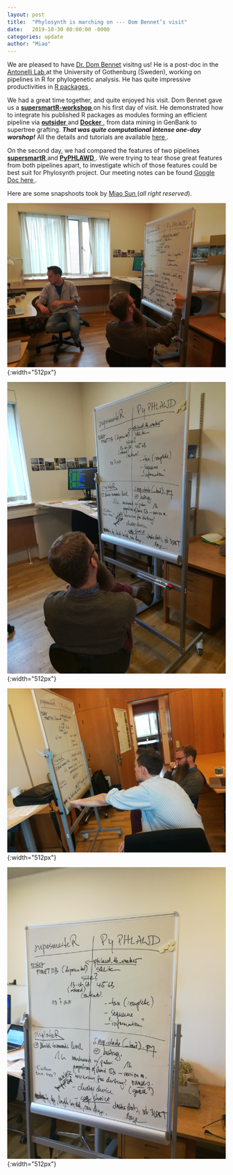 ```yaml
---
layout: post
title:  "Phylosynth is marching on --- Dom Bennet’s visit"
date:   2019-10-30 00:00:00 -0000
categories: update
author: "Miao"
---
```


We are pleased to have <a href="https://github.com/DomBennett"> Dr. Dom Bennet</a> visitng us! He is a post-doc in the <a href="http://antonelli-lab.net/"> Antonelli Lab </a> at the University of Gothenburg (Sweden), working on pipelines in R for phylogenetic analysis. He has quite impressive productivities in <a href="https://www.dominicjbennett.com/#software"> R packages </a>.  

We had a great time together, and quite enjoyed his visit. Dom Bennet gave us a <a href="https://github.com/AntonelliLab/supersmartR-workshop"> **supersmartR-workshop** </a> on his first day of visit. He demonstrated how to integrate his published R packages as modules forming an efficient pipeline via <a href="https://github.com/AntonelliLab/outsider"> **outsider** </a> and <a href="https://www.docker.com/"> **Docker** </a>, from data mining in GenBank to supertree grafting. **_That was quite computational intense one-day worshop!_** All the details and tutorials are available <a href="https://github.com/AntonelliLab/supersmartR-workshop"> here </a>.  

On the second day, we had compared the features of two pipelines <a href="https://github.com/AntonelliLab/supersmartR"> **supersmartR** </a> and <a href="https://github.com/FePhyFoFum/PyPHLAWD"> **PyPHLAWD** </a>. We were trying to tear those great features from both pipelines apart, to investigate which of those features could be best suit for Phylosynth project. Our meeting notes can be found <a href="https://docs.google.com/document/d/1sJHEyHHmsQxjFUxUw1kbeLIPoh--IXDjD49QWa0Sdlg/edit"> Google Doc here </a>.  

Here are some snapshoots took by <a href="https://www.sunmiao.name/"> Miao Sun </a> (_all right reserved_).  

![Wolf is on charge of writting](../assets/images/Wolf_Dom_discussion.jpg){:width="512px"}  

![Wolf is quite satisfied with his writting](../assets/images/wolf_thinking.jpg){:width="512px"}  

![Dom always has an idea](../assets/images/Dom_chat.jpg){:width="512px"}  

![the outcome of fruitul discussion](../assets/images/outcome.jpg){:width="512px"}  
